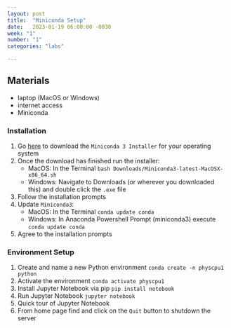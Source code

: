 ```yaml
---
layout: post
title:  "Miniconda Setup"
date:   2023-01-19 06:00:00 -0030
week: "1"
number: "1"
categories: "labs"

---
```


## Materials
* laptop (MacOS or Windows)
* internet access
* Miniconda

### Installation
1. Go [here](https://docs.conda.io/en/latest/miniconda.html#latest-miniconda-installer-links) to download the `Miniconda 3 Installer` for your operating system
2. Once the download has finished run the installer:
    * MacOS: In the Terminal `bash Downloads/Miniconda3-latest-MacOSX-x86_64.sh`
    * Windows: Navigate to Downloads (or wherever you downloaded this) and double click the `.exe` file
3. Follow the installation prompts
4. Update `Miniconda3`:
    * MacOS: In the Terminal `conda update conda`
    * Windows: In Anaconda Powershell Prompt (miniconda3) execute `conda update conda`
5. Agree to the installation prompts

### Environment Setup
1. Create and name a new Python environment `conda create -n physcpu1 python`
2. Activate the environment `conda activate physcpu1`
3. Install Jupyter Notebook via pip `pip install notebook`
4. Run Jupyter Notebook `jupyter notebook`
5. Quick tour of Jupyter Notebook
6. From home page find and click on the `Quit` button to shutdown the server
